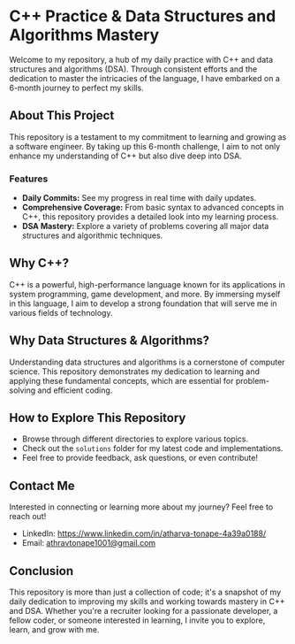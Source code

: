 # C++ Practice & Data Structures and Algorithms Mastery

Welcome to my repository, a hub of my daily practice with C++ and data structures and algorithms (DSA). Through consistent efforts and the dedication to master the intricacies of the language, I have embarked on a 6-month journey to perfect my skills.

## About This Project

This repository is a testament to my commitment to learning and growing as a software engineer. By taking up this 6-month challenge, I aim to not only enhance my understanding of C++ but also dive deep into DSA.

### Features

- **Daily Commits:** See my progress in real time with daily updates.
- **Comprehensive Coverage:** From basic syntax to advanced concepts in C++, this repository provides a detailed look into my learning process.
- **DSA Mastery:** Explore a variety of problems covering all major data structures and algorithmic techniques.

## Why C++?

C++ is a powerful, high-performance language known for its applications in system programming, game development, and more. By immersing myself in this language, I aim to develop a strong foundation that will serve me in various fields of technology.

## Why Data Structures & Algorithms?

Understanding data structures and algorithms is a cornerstone of computer science. This repository demonstrates my dedication to learning and applying these fundamental concepts, which are essential for problem-solving and efficient coding.

## How to Explore This Repository

- Browse through different directories to explore various topics.
- Check out the `solutions` folder for my latest code and implementations.
- Feel free to provide feedback, ask questions, or even contribute!

## Contact Me

Interested in connecting or learning more about my journey? Feel free to reach out!

- LinkedIn: https://www.linkedin.com/in/atharva-tonape-4a39a0188/
- Email: athravtonape1001@gmail.com

## Conclusion

This repository is more than just a collection of code; it's a snapshot of my daily dedication to improving my skills and working towards mastery in C++ and DSA. Whether you're a recruiter looking for a passionate developer, a fellow coder, or someone interested in learning, I invite you to explore, learn, and grow with me.

